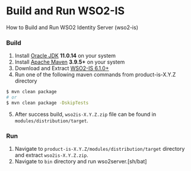# Build and Run WSO2-IS
How to Build and Run WSO2 Identity Server (wso2-is)

### Build
1. Install [Oracle JDK](https://github.com/pooyanazari/EnterpriseInfrastructure/blob/main/JavaFamily/InstallJDK.md) __11.0.14__ on your system
2. Install [Apache Maven](https://github.com/pooyanazari/EnterpriseInfrastructure/blob/main/JavaFamily/InstallMaven.md) __3.9.5+__ on your system
3. Download and Extract [WSO2-IS 6.1.0+](https://github.com/wso2/product-is/releases/tag/v6.1.0)
4. Run one of the following maven commands from product-is-X.Y.Z directory
```bash
$ mvn clean package
# or
$ mvn clean package -DskipTests
```
5. After success build, `wso2is-X.Y.Z.zip` file can be found in `modules/distribution/target`.

### Run
1. Navigate to `product-is-X.Y.Z/modules/distribution/target` directory and extract `wso2is-X.Y.Z.zip`.
2. Navigate to `bin` directory and run wso2server.[sh/bat] 
